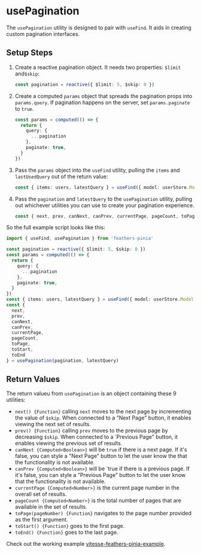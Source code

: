 # usePagination

The `usePagination` utility is designed to pair with `useFind`. It aids in creating custom pagination interfaces.

## Setup Steps

1. Create a reactive pagination object. It needs two properties:  `$limit` and`$skip`:

    ```ts
    const pagination = reactive({ $limit: 5, $skip: 0 })
    ```

2. Create a computed `params` object that spreads the pagination props into `params.query`. If pagination happens on the server, set `params.paginate` to `true`.

    ```ts
    const params = computed(() => {
      return {
        query: {
          ...pagination
        },
        paginate: true,
      }
    })
    ```

3. Pass the `params` object into the `useFind` utility, pulling the `items` and `lastUsedQuery` out of the return value:

    ```ts
    const { items: users, latestQuery } = useFind({ model: userStore.Model, params })
    ```

4. Pass the `pagination` and `latestQuery` to the `usePagination` utility, pulling out whichever utilities you can use to create your pagination experience.

    ```ts
    const { next, prev, canNext, canPrev, currentPage, pageCount, toPage, toStart, toEnd } = usePagination(pagination, latestQuery)
    ```

So the full example script looks like this:

```ts
import { useFind, usePagination } from 'feathers-pinia'

const pagination = reactive({ $limit: 5, $skip: 0 })
const params = computed(() => {
  return {
    query: {
      ...pagination
    },
    paginate: true,
  }
})
const { items: users, latestQuery } = useFind({ model: userStore.Model, params })
const {
  next,
  prev,
  canNext,
  canPrev,
  currentPage,
  pageCount,
  toPage,
  toStart,
  toEnd
} = usePagination(pagination, latestQuery)
```

## Return Values

The return valueu from `usePagination` is an object containing these 9 utilities:

- `next() {Function}` calling `next` moves to the next page by incrementing the value of `$skip`. When connected to a "Next Page" button, it enables viewing the next set of results.
- `prev() {Function}` calling `prev` moves to the previous page by decreasing `$skip`. When connected to a `Previous Page" button, it enables viewing the previous set of results.
- `canNext {Computed<Boolean>}` will be `true` if there is a next page. If it's false, you can style a "Next Page" button to let the user know the that the functionality is not available.
- `canPrev {Computed<Boolean>}` will be `true if there is a previous page. If it's false, you can style a "Previous Page" button to let the user know that the functionality is not available.
- `currentPage {Computed<Number>}` is the current page number in the overall set of results.
- `pageCount {Computed<Number>}` is the total number of pages that are available in the set of results.
- `toPage(pageNumber) {Function}` navigates to the page number provided as the first argument.
- `toStart() {Function}` goes to the first page.
- `toEnd() {Function}` goes to the last page.

Check out the working example [vitesse-feathers-pinia-example](https://github.com/marshallswain/vitesse-feathers-pinia-example).
